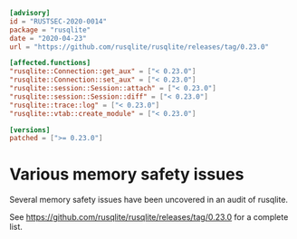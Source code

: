 ```toml
[advisory]
id = "RUSTSEC-2020-0014"
package = "rusqlite"
date = "2020-04-23"
url = "https://github.com/rusqlite/rusqlite/releases/tag/0.23.0"

[affected.functions]
"rusqlite::Connection::get_aux" = ["< 0.23.0"]
"rusqlite::Connection::set_aux" = ["< 0.23.0"]
"rusqlite::session::Session::attach" = ["< 0.23.0"]
"rusqlite::session::Session::diff" = ["< 0.23.0"]
"rusqlite::trace::log" = ["< 0.23.0"]
"rusqlite::vtab::create_module" = ["< 0.23.0"]

[versions]
patched = [">= 0.23.0"]
```

# Various memory safety issues

Several memory safety issues have been uncovered in an audit of
rusqlite.

See https://github.com/rusqlite/rusqlite/releases/tag/0.23.0 for a complete list.

